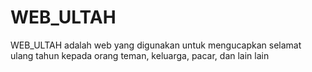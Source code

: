 # WEB_ULTAH
WEB_ULTAH adalah web yang digunakan untuk mengucapkan selamat ulang tahun kepada orang teman, keluarga, pacar, dan lain lain
